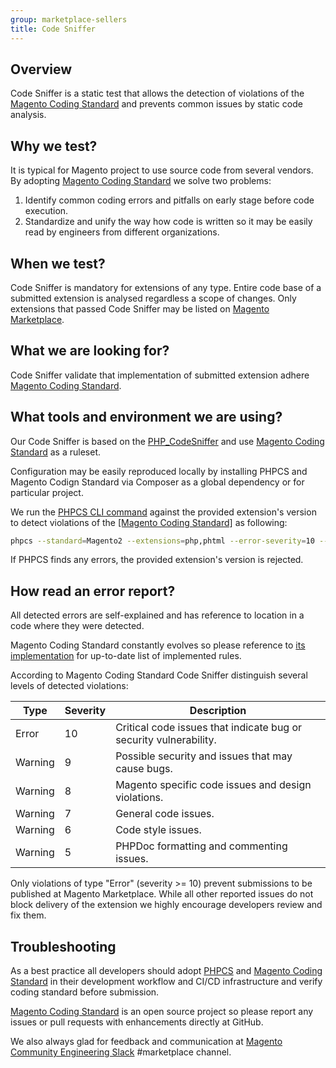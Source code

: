 ```yaml
---
group: marketplace-sellers
title: Code Sniffer
---
```


## Overview

Code Sniffer is a static test that allows the detection of violations of the [Magento Coding Standard](https://github.com/magento/magento-coding-standard/) and prevents common issues by static code analysis.

## Why we test?

It is typical for Magento project to use source code from several vendors. By adopting [Magento Coding Standard](https://github.com/magento/magento-coding-standard/) we solve two problems:

1. Identify common coding errors and pitfalls on early stage before code execution.
1. Standardize and unify the way how code is written so it may be easily read by engineers from different organizations.

## When we test?

Code Sniffer is mandatory for extensions of any type. Entire code base of a submitted extension is analysed regardless a scope of changes. Only extensions that passed Code Sniffer may be listed on [Magento Marketplace](https://marketplace.magento.com/).

## What we are looking for?

Code Sniffer validate that implementation of submitted extension adhere [Magento Coding Standard](https://github.com/magento/magento-coding-standard/).

## What tools and environment we are using?

Our Code Sniffer is based on the [PHP_CodeSniffer](https://github.com/squizlabs/PHP_CodeSniffer) and use [Magento Coding Standard](https://github.com/magento/magento-coding-standard/) as a ruleset.

Configuration may be easily reproduced locally by installing PHPCS and Magento Codign Standard via Composer as a global dependency or for particular project.

We run the [PHPCS CLI command](https://github.com/squizlabs/PHP_CodeSniffer/blob/master/bin/phpcs) against the provided extension's version to detect violations of the [[Magento Coding Standard]](https://github.com/magento/magento-coding-standard/) as following:

```bash
phpcs --standard=Magento2 --extensions=php,phtml --error-severity=10 --ignore-annotations --report=json --report-file=report.json <path-to-extension>
```
If PHPCS finds any errors, the provided extension's version is rejected.

## How read an error report?

All detected errors are self-explained and has reference to location in a code where they were detected.

Magento Coding Standard constantly evolves so please reference to [its implementation](https://github.com/magento/magento-coding-standard/blob/develop/Magento2/ruleset.xml) for up-to-date list of implemented rules.

According to Magento Coding Standard Code Sniffer distinguish several levels of detected violations:

| Type | Severity | Description |
|------|----------|-------------|
| Error | 10 | Critical code issues that indicate bug or security vulnerability. |
| Warning | 9 | Possible security and issues that may cause bugs. |
| Warning | 8 | Magento specific code issues and design violations. |
| Warning | 7 | General code issues. |
| Warning | 6 | Code style issues. |
| Warning | 5 | PHPDoc formatting and commenting issues. |

Only violations of type "Error" (severity >= 10) prevent submissions to be published at Magento Marketplace. While all other reported issues do not block delivery of the extension we highly encourage developers review and fix them.

## Troubleshooting

As a best practice all developers should adopt [PHPCS](https://github.com/squizlabs/PHP_CodeSniffer) and [Magento Coding Standard](https://github.com/magento/magento-coding-standard/) in their development workflow and CI/CD infrastructure and verify coding standard before submission.

[Magento Coding Standard](https://github.com/magento/magento-coding-standard/) is an open source project so please report any issues or pull requests with enhancements directly at GitHub.

We also always glad for feedback and communication at [Magento Community Engineering Slack](https://magentocommeng.slack.com/archives/C7SL5CGDN) #marketplace channel.
